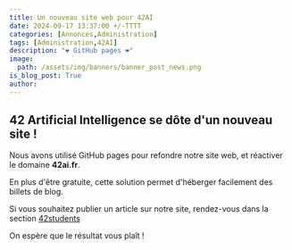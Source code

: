 ```yaml
---
title: Un nouveau site web pour 42AI 
date: 2024-09-17 13:37:00 +/-TTTT
categories: [Annonces,Administration]
tags: [Administration,42AI]
description: "❤️ GitHub pages ❤️"
image:
  path: /assets/img/banners/banner_post_news.png
is_blog_post: True
author: 
---
```


## 42 Artificial Intelligence se dôte d'un nouveau site ! 

Nous avons utilisé GitHub pages pour refondre notre site web, et réactiver le domaine **42ai.fr**.

En plus d'être gratuite, cette solution permet d'héberger facilement des billets de blog. 

Si vous souhaitez publier un article sur notre site, rendez-vous dans la section [42students](/42students)

On espère que le résultat vous plaît !

